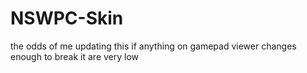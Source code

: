 # NSWPC-Skin
the odds of me updating this if anything on gamepad viewer changes enough to break it are very low
